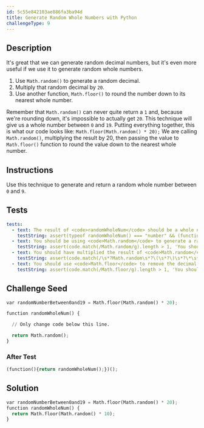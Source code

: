 ```yaml
---
id: 5c55e842103ae886fa3ba94d
title: Generate Random Whole Numbers with Python
challengeType: 9
---
```


## Description
<section id='description'>
It's great that we can generate random decimal numbers, but it's even more useful if we use it to generate random whole numbers.
<ol><li>Use <code>Math.random()</code> to generate a random decimal.</li><li>Multiply that random decimal by <code>20</code>.</li><li>Use another function, <code>Math.floor()</code> to round the number down to its nearest whole number.</li></ol>
Remember that <code>Math.random()</code> can never quite return a <code>1</code> and, because we're rounding down, it's impossible to actually get <code>20</code>. This technique will give us a whole number between <code>0</code> and <code>19</code>.
Putting everything together, this is what our code looks like:
<code>Math.floor(Math.random() * 20);</code>
We are calling <code>Math.random()</code>, multiplying the result by 20, then passing the value to <code>Math.floor()</code> function to round the value down to the nearest whole number.
</section>

## Instructions
<section id='instructions'>
Use this technique to generate and return a random whole number between <code>0</code> and <code>9</code>.
</section>

## Tests
<section id='tests'>

```yml
tests:
  - text: The result of <code>randomWholeNum</code> should be a whole number.
    testString: assert(typeof randomWholeNum() === "number" && (function(){var r = randomWholeNum();return Math.floor(r) === r;})(), 'The result of <code>randomWholeNum</code> should be a whole number.');
  - text: You should be using <code>Math.random</code> to generate a random number.
    testString: assert(code.match(/Math.random/g).length > 1, 'You should be using <code>Math.random</code> to generate a random number.');
  - text: You should have multiplied the result of <code>Math.random</code> by 10 to make it a number that is between zero and nine.
    testString: assert(code.match(/\s*?Math.random\s*?\(\s*?\)\s*?\*\s*?10[\D]\s*?/g) || code.match(/\s*?10\s*?\*\s*?Math.random\s*?\(\s*?\)\s*?/g), 'You should have multiplied the result of <code>Math.random</code> by 10 to make it a number that is between zero and nine.');
  - text: You should use <code>Math.floor</code> to remove the decimal part of the number.
    testString: assert(code.match(/Math.floor/g).length > 1, 'You should use <code>Math.floor</code> to remove the decimal part of the number.');

```

</section>

## Challenge Seed
<section id='challengeSeed'>

<div id='py-seed'>

```python
var randomNumberBetween0and19 = Math.floor(Math.random() * 20);

function randomWholeNum() {

  // Only change code below this line.

  return Math.random();
}
```

</div>


### After Test
<div id='js-teardown'>

```python
(function(){return randomWholeNum();})();
```

</div>

</section>

## Solution
<section id='solution'>


```python
var randomNumberBetween0and19 = Math.floor(Math.random() * 20);
function randomWholeNum() {
  return Math.floor(Math.random() * 10);
}
```

</section>
